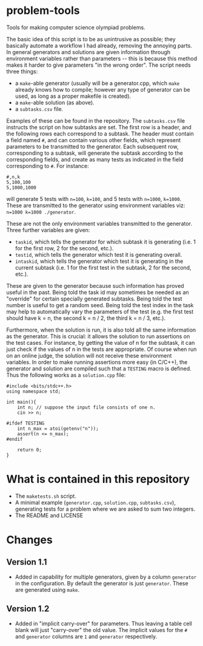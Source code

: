 # problem-tools
Tools for making computer science olympiad problems.

The basic idea of this script is to be as unintrusive as possible; they basically automate a workflow I had already, removing the annoying parts. In general generators and solutions are given information through environment variables rather than parameters -- this is because this method makes it harder to give parameters "in the wrong order". The script needs three things:

* a `make`-able generator (usually will be a generator.cpp, which `make` already knows how to compile; however any type of generator can be used, as long as a proper makefile is created).
* a `make`-able solution (as above).
* a `subtasks.csv` file.

Examples of these can be found in the repository. The `subtasks.csv` file instructs the script on how subtasks are set. The first row is a header, and the following rows each correspond to a subtask. The header must contain a field named `#`, and can contain various other fields, which represent parameters to be transmitted to the generator. Each subsequent row, corresponding to a subtask, will generate the subtask according to the corresponding fields, and create as many tests as indicated in the field corresponding to `#`. For instance:
```
#,n,k
5,100,100
5,1000,1000
```
will generate 5 tests with `n=100`, `k=100`, and 5 tests with `n=1000`, `k=1000`. These are transmitted to the generator using environment variables viz: `n=1000 k=1000 ./generator`.

These are not the only environment variables transmitted to the generator. Three further variables are given:

* `taskid`, which tells the generator for which subtask it is generating (i.e. 1 for the first row, 2 for the second, etc.).
* `testid`, which tells the generator which test it is generating overall.
* `intaskid`, which tells the generator which test it is generating in the current subtask (i.e. 1 for the first test in the subtask, 2 for the second, etc.).

These are given to the generator because such information has proved useful in the past. Being told the task id may sometimes be needed as an "override" for certain specially generated subtasks. Being told the test number is useful to get a random seed. Being told the test index in the task may help to automatically vary the parameters of the test (e.g. the first test should have k = n, the second k = n / 2, the third k = n / 3, etc.).

Furthermore, when the solution is run, it is also told all the same information as the generator. This is crucial: it allows the solution to run assertions on the test cases. For instance, by getting the value of n for the subtask, it can just check if the values of n in the tests are appropriate. Of course when run on an online judge, the solution will not receive these environment variables. In order to make running assertions more easy (in C/C++), the generator and solution are compiled such that a `TESTING` macro is defined. Thus the following works as a `solution.cpp` file:

```
#include <bits/stdc++.h>
using namespace std;

int main(){
    int n; // suppose the input file consists of one n.
    cin >> n;

#ifdef TESTING
    int n_max = atoi(getenv("n"));
    assert(n <= n_max);
#endif

    return 0;
}
```

# What is contained in this repository

* The `maketests.sh` script.
* A minimal example (`generator.cpp`, `solution.cpp`, `subtasks.csv`), generating tests for a problem where we are asked to sum two integers.
* The README and LICENSE

# Changes

## Version 1.1

* Added in capability for multiple generators, given by a column `generator` in the configuration. By default the generator is just `generator`. These are generated using `make`.

## Version 1.2

* Added in "implicit carry-over" for parameters. Thus leaving a table cell blank will just "carry-over" the old value. The implicit values for the `#` and `generator` columns are `1` and `generator` respectively.
